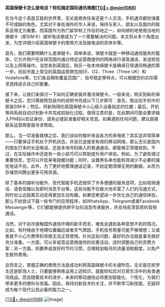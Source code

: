 **英国保號卡怎么接电话？轻松搞定国际通讯难题[[TG💪+ @esim1088](https://t.me/s/esim1088)]**

在当今这个高度互联的世界里，无论是商务往来还是个人交流，手机通讯都扮演着不可或缺的角色。尤其对于身处海外的华人来说，保持与家人、朋友以及国内的联系显得尤为重要。而英国作为热门留学和工作目的地之一，如何顺利地使用当地的保號卡（即SIM卡）接听电话便成为了一个需要解决的问题。本文将从多个角度出发，为您详细介绍英国保號卡的使用方法及接电话的具体步骤。

首先，我们需要明确什么是保號卡。简单来说，保號卡就是一种移动通信服务的载体，它允许用户在全球范围内通过特定运营商提供的网络进行语音通话、发送短信以及上网等操作。当您来到英国后，购买一张本地保號卡是确保日常通讯畅通的第一步。目前市面上常见的英国运营商包括EE、O2、Three（Three UK）和Vodafone等，它们各自拥有覆盖范围广、信号稳定等特点，可以根据您的实际需求选择适合自己的套餐。

接下来，让我们来探讨一下如何正确安装并激活保號卡。一般来说，购买到新的保號卡之后，您只需按照包装内的说明书完成以下几步即可：首先，取出旧手机中的原装SIM卡；然后，将新购得的英国保號卡小心插入设备指定的位置；最后，开机等待系统自动识别新卡并完成初始化过程。值得注意的是，在此期间可能会要求输入PIN码以验证身份，请务必提前准备好相关信息。如果遇到任何问题，建议直接联系运营商客服寻求帮助。

那么，当一切准备就绪之后，我们该如何接听来自各方的来电呢？其实这非常简单——只要保证手机处于开机状态，并且已连接至有效的移动网络，那么无论是国内的朋友打来的长途电话，还是本地号码拨入的普通通话，都能够正常接收到。不过，在实际操作中还是有一些小技巧可以帮助提升用户体验。例如，为了避免错过重要信息，您可以开启来电提醒功能；同时，设置黑名单也能有效减少不必要的骚扰电话干扰。此外，为了更好地管理通话记录，不妨定期清理无用的数据，从而为存储空间腾出更多可用资源。

除了基本的接听功能外，现代智能手机还提供了许多便捷的服务选项，比如视频通话、语音信箱以及即时消息平台等。这些功能不仅极大地丰富了人们的沟通方式，同时也让远距离互动变得更加生动有趣。如果您希望进一步优化自己的通信体验，那么不妨尝试下载一些专门的应用程序，如WhatsApp、Telegram或者Facebook Messenger等，它们都能够提供跨平台的消息传递服务，并支持高清音质的音频通话。

当然，对于初次接触国外通信环境的新手而言，难免会遇到各种意想不到的情况。比如，有时候由于地理位置偏远或者天气原因，手机信号质量可能不够理想；又或者是不小心欠费停机导致无法正常使用。针对这些问题，最好的办法就是事先做好充分准备。一方面，可以多留意运营商提供的优惠活动，适时调整自己的资费方案；另一方面，则要养成良好的节约习惯，合理规划每月的流量消耗额度，以免产生额外费用。

总而言之，掌握正确的使用方法是成功利用英国保號卡的关键所在。无论是在校学生还是职场人士，只要能够熟练运用上述知识，就能轻松应对日常生活中的各类通讯挑战。而且随着技术的进步，未来的移动通信必将更加智能化、个性化，为我们带来更多的便利与惊喜。因此，保持对新技术的关注，并不断学习新技能，无疑将成为每个现代公民必备的能力之一。

[[TG💪+ @esim1088](https://t.me/s/esim1088) ![Image](https://i.postimg.cc/4NQfJmqS/Snipaste-2025-05-13-00-14-12.png)]